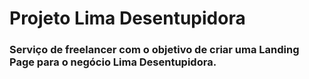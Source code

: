 # Projeto Lima Desentupidora

### Serviço de freelancer com o objetivo de criar uma Landing Page para o negócio Lima Desentupidora.
